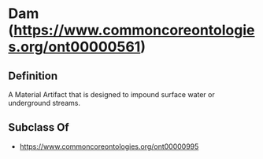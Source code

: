 # Dam (https://www.commoncoreontologies.org/ont00000561)

## Definition
A Material Artifact that is designed to impound surface water or underground streams.

## Subclass Of
- https://www.commoncoreontologies.org/ont00000995

